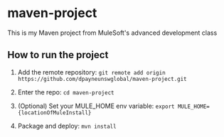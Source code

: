 # maven-project

This is my Maven project from MuleSoft's advanced development class

## How to run the project

1. Add the remote repository: `git remote add origin https://github.com/dpayneunswglobal/maven-project.git`

1. Enter the repo: `cd maven-project`

1. (Optional) Set your MULE_HOME env variable: `export MULE_HOME={locationOfMuleInstall}`

1. Package and deploy: `mvn install`
